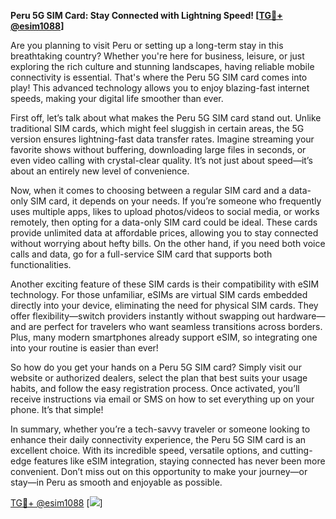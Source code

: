 **Peru 5G SIM Card: Stay Connected with Lightning Speed! [[TG💪+ @esim1088](https://t.me/s/esim1088)]**

Are you planning to visit Peru or setting up a long-term stay in this breathtaking country? Whether you're here for business, leisure, or just exploring the rich culture and stunning landscapes, having reliable mobile connectivity is essential. That's where the Peru 5G SIM card comes into play! This advanced technology allows you to enjoy blazing-fast internet speeds, making your digital life smoother than ever.

First off, let’s talk about what makes the Peru 5G SIM card stand out. Unlike traditional SIM cards, which might feel sluggish in certain areas, the 5G version ensures lightning-fast data transfer rates. Imagine streaming your favorite shows without buffering, downloading large files in seconds, or even video calling with crystal-clear quality. It’s not just about speed—it’s about an entirely new level of convenience.

Now, when it comes to choosing between a regular SIM card and a data-only SIM card, it depends on your needs. If you’re someone who frequently uses multiple apps, likes to upload photos/videos to social media, or works remotely, then opting for a data-only SIM card could be ideal. These cards provide unlimited data at affordable prices, allowing you to stay connected without worrying about hefty bills. On the other hand, if you need both voice calls and data, go for a full-service SIM card that supports both functionalities.

Another exciting feature of these SIM cards is their compatibility with eSIM technology. For those unfamiliar, eSIMs are virtual SIM cards embedded directly into your device, eliminating the need for physical SIM cards. They offer flexibility—switch providers instantly without swapping out hardware—and are perfect for travelers who want seamless transitions across borders. Plus, many modern smartphones already support eSIM, so integrating one into your routine is easier than ever!

So how do you get your hands on a Peru 5G SIM card? Simply visit our website or authorized dealers, select the plan that best suits your usage habits, and follow the easy registration process. Once activated, you’ll receive instructions via email or SMS on how to set everything up on your phone. It’s that simple!

In summary, whether you’re a tech-savvy traveler or someone looking to enhance their daily connectivity experience, the Peru 5G SIM card is an excellent choice. With its incredible speed, versatile options, and cutting-edge features like eSIM integration, staying connected has never been more convenient. Don’t miss out on this opportunity to make your journey—or stay—in Peru as smooth and enjoyable as possible. 

[TG💪+ @esim1088](https://t.me/s/esim1088) [![](https://i.postimg.cc/Y0z9fWf4/image.png)]